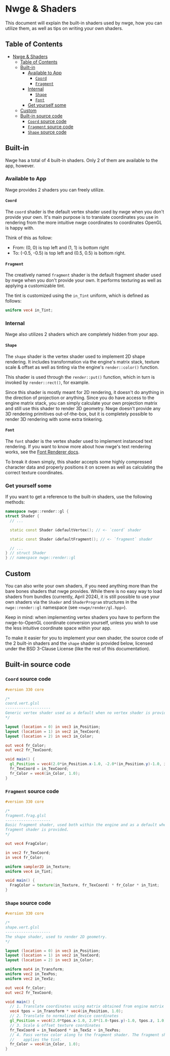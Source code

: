 # Nwge & Shaders

This document will explain the built-in shaders used by nwge, how you can
utilize them, as well as tips on writing your own shaders.

## Table of Contents

* [Nwge \& Shaders](#nwge--shaders)
  * [Table of Contents](#table-of-contents)
  * [Built-in](#built-in)
    * [Available to App](#available-to-app)
      * [`Coord`](#coord)
      * [`Fragment`](#fragment)
    * [Internal](#internal)
      * [`Shape`](#shape)
      * [`Font`](#font)
    * [Get yourself some](#get-yourself-some)
  * [Custom](#custom)
  * [Built-in source code](#built-in-source-code)
    * [`Coord` source code](#coord-source-code)
    * [`Fragment` source code](#fragment-source-code)
    * [`Shape` source code](#shape-source-code)

## Built-in

Nwge has a total of 4 built-in shaders. Only 2 of them are available to the app,
however.

### Available to App

Nwge provides 2 shaders you can freely utilize.

#### `Coord`

The `coord` shader is the default vertex shader used by nwge when you don't
provide your own. It's main purpose is to translate coordinates you use in
rendering from the more intuitive nwge coordinates to coordinates OpenGL is
happy with.

Think of this as follow:

* From: (0, 0) is top left and (1, 1) is bottom right
* To: (-0.5, -0.5) is top left and (0.5, 0.5) is bottom right.

#### `Fragment`

The creatively named `fragment` shader is the default fragment shader used by
nwge when you don't provide your own. It performs texturing as well as applying
a customizable tint.

The tint is customized using the `in_Tint` uniform, which is defined as follows:

```glsl
uniform vec4 in_Tint;
```

### Internal

Nwge also utilizes 2 shaders which are completely hidden from your app.

#### `Shape`

The `shape` shader is the vertex shader used to implement 2D shape rendering. It
includes transformation via the engine's matrix stack, texture scale & offset as
well as tinting via the engine's `render::color()` function.

This shader is used through the `render::put()` function, which in turn is
invoked by `render::rect()`, for example.

Since this shader is mostly meant for 2D rendering, it doesn't do anything in
the direction of projection or anything. Since you do have access to the engine
matrix stack, you can simply calculate your own projection matrix and still use
this shader to render 3D geometry. Nwge doesn't provide any 3D rendering
primitives out-of-the-box, but it is completely possible to render 3D rendering
with some extra tinkering.

#### `Font`

The `font` shader is the vertex shader used to implement instanced text
rendering. If you want to know more about how nwge's text rendering works, see
the [Font Renderer docs](CFN#render-text-fast).

To break it down simply, this shader accepts some highly compressed character
data and properly positions it on screen as well as calculating the correct
texture coordinates.

### Get yourself some

If you want to get a reference to the built-in shaders, use the following
methods:

```cpp
namespace nwge::render::gl {
struct Shader {
  // ...

  static const Shader &defaultVertex(); // <- `coord` shader

  static const Shader &defaultFragment(); // <- `fragment` shader

  // ...
} // struct Shader
} // namespace nwge::render::gl
```

## Custom

You can also write your own shaders, if you need anything more than the bare
bones shaders that nwge provides. While there is no easy way to load shaders
from bundles (currently, April 2024), it is still possible to use your own
shaders via the `Shader` and `ShaderProgram` structures in the
`nwge::render::gl` namespace (see `<nwge/render/gl.hpp>`).

Keep in mind: when implementing vertex shaders you have to perform the
nwge-to-OpenGL coordinate conversion yourself, unless you wish to use the less
intuitive coordinate space within your app.

To make it easier for you to implement your own shader, the source code of the 2
built-in shaders and the `shape` shader is provided below, licensed under the
BSD 3-Clause License (like the rest of this documentation).

## Built-in source code

### `Coord` source code

```glsl
#version 330 core

/*
coord.vert.glsl
--------------------
Generic vertex shader used as a default when no vertex shader is provided.
*/

layout (location = 0) in vec3 in_Position;
layout (location = 1) in vec2 in_TexCoord;
layout (location = 2) in vec3 in_Color;

out vec4 fr_Color;
out vec2 fr_TexCoord;

void main() {
  gl_Position = vec4(2.0*in_Position.x-1.0, -2.0*(in_Position.y)-1.0, in_Position.z, 1.0);
  fr_TexCoord = in_TexCoord;
  fr_Color = vec4(in_Color, 1.0);
}
```

### `Fragment` source code

```glsl
#version 330 core

/*
fragment.frag.glsl
--------------------
Basic fragment shader, used both within the engine and as a default when no
fragment shader is provided.
*/

out vec4 FragColor;

in vec2 fr_TexCoord;
in vec4 fr_Color;

uniform sampler2D in_Texture;
uniform vec4 in_Tint;

void main() {
  FragColor = texture(in_Texture, fr_TexCoord) * fr_Color * in_Tint;
}
```

### `Shape` source code

```glsl
#version 330 core

/*
shape.vert.glsl
--------------------
The shape shader, used to render 2D geometry.
*/

layout (location = 0) in vec3 in_Position;
layout (location = 1) in vec2 in_TexCoord;
layout (location = 2) in vec3 in_Color;

uniform mat4 in_Transform;
uniform vec2 in_TexPos;
uniform vec2 in_TexSz;

out vec4 fr_Color;
out vec2 fr_TexCoord;

void main() {
  // 1. Translate coordinates using matrix obtained from engine matrix stack
  vec4 tpos = in_Transform * vec4(in_Position, 1.0);
  // 2. Translate to normalized device coordinates
  gl_Position = vec4(2.0*tpos.x-1.0, 2.0*(1.0-tpos.y)-1.0, tpos.z, 1.0);
  // 3. Scale & offset texture coordinates
  fr_TexCoord = in_TexCoord * in_TexSz + in_TexPos;
  // 4. Pass vertex color along to the fragment shader. The fragment shader
  //    applies the tint.
  fr_Color = vec4(in_Color, 1.0);
}
```
